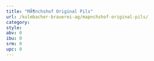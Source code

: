 ```yaml
---
title: "MÃ¶nchshof Original Pils"
url: /kulmbacher-brauerei-ag/mapnchshof-original-pils/
category: 
style: 
abv: 0
ibu: 0
srm: 0
upc: 0
---
```


